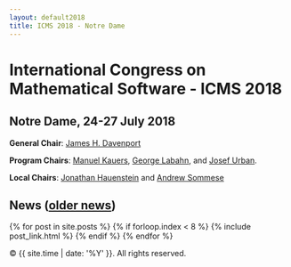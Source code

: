 ```yaml
---
layout: default2018
title: ICMS 2018 - Notre Dame
---
```


# International Congress on Mathematical Software - ICMS 2018
## Notre Dame, 24-27 July 2018

**General Chair**: [James H. Davenport](http://people.bath.ac.uk/masjhd/)

**Program Chairs**: 
[Manuel Kauers](http://www.kauers.de/), 
[George Labahn](https://cs.uwaterloo.ca/~glabahn/), and
[Josef Urban](https://www.ciirc.cvut.cz/~urbanjo3/).

**Local Chairs**: [Jonathan Hauenstein](https://www3.nd.edu/~jhauenst/) and [Andrew Sommese](https://www3.nd.edu/~sommese/) 

## News ([older news](/news/))

{% for post in site.posts %}
    {% if forloop.index < 8 %}
        {% include post_link.html %}
    {% endif %}
{% endfor %}


<p>&copy; {{ site.time | date: '%Y' }}. All rights reserved.</p>
